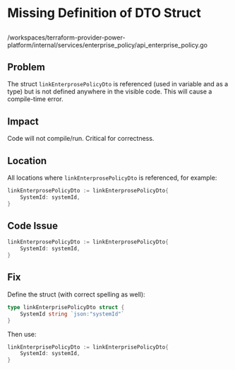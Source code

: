 # Missing Definition of DTO Struct

##

/workspaces/terraform-provider-power-platform/internal/services/enterprise_policy/api_enterprise_policy.go

## Problem

The struct `linkEnterprosePolicyDto` is referenced (used in variable and as a type) but is not defined anywhere in the visible code. This will cause a compile-time error.

## Impact

Code will not compile/run. Critical for correctness.

## Location

All locations where `linkEnterprosePolicyDto` is referenced, for example:

```go
linkEnterprosePolicyDto := linkEnterprosePolicyDto{
	SystemId: systemId,
}
```

## Code Issue

```go
linkEnterprosePolicyDto := linkEnterprosePolicyDto{
	SystemId: systemId,
}
```

## Fix

Define the struct (with correct spelling as well):

```go
type linkEnterprisePolicyDto struct {
	SystemId string `json:"systemId"`
}
```

Then use:

```go
linkEnterprisePolicyDto := linkEnterprisePolicyDto{
	SystemId: systemId,
}
```
